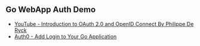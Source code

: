 ## Go WebApp Auth Demo

- [YouTube - Introduction to OAuth 2.0 and OpenID Connect By Philippe De Ryck](https://www.youtube.com/watch?v=ZuQoN2x8T6k)
- [Auth0 - Add Login to Your Go Application](https://auth0.com/docs/quickstart/webapp/golang/interactive)